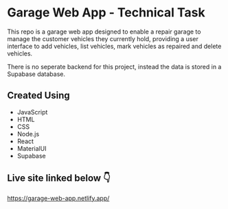 # Garage Web App - Technical Task

This repo is a garage web app designed to  enable a repair garage to manage the customer vehicles they currently hold, providing a user interface to add vehicles, list vehicles, mark vehicles as repaired and delete vehicles.

There is no seperate backend for this project, instead the data is stored in a Supabase database.

## Created Using

- JavaScript
- HTML
- CSS
- Node.js
- React
- MaterialUI
- Supabase

## Live site linked below 👇

https://garage-web-app.netlify.app/